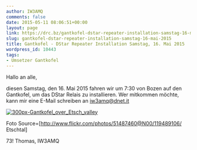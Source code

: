 ```yaml
---
author: IW3AMQ
comments: false
date: 2015-05-11 08:06:51+00:00
layout: page
link: https://drc.bz/gantkofel-dstar-repeater-installation-samstag-16-mai-2015/
slug: gantkofel-dstar-repeater-installation-samstag-16-mai-2015
title: Gantkofel - DStar Repeater Installation Samstag, 16. Mai 2015
wordpress_id: 10443
tags:
- Umsetzer Gantkofel
---
```


Hallo an alle,

diesen Samstag, den 16. Mai 2015 fahren wir um 7:30 von Bozen auf den Gantkofel, um das DStar Relais zu installieren. Wer mitkommen möchte, kann mir eine E-Mail schreiben an iw3amq@dnet.it

[![300px-Gantkofel_over_Etsch_valley](https://drc.bz/wp-content/uploads/2015/05/300px-Gantkofel_over_Etsch_valley-300x185.jpg)](https://drc.bz/wp-content/uploads/2015/05/300px-Gantkofel_over_Etsch_valley.jpg)

Foto Source=[http://www.flickr.com/photos/51487460@N00/119489106/ Etschtal]

73! Thomas, IW3AMQ
